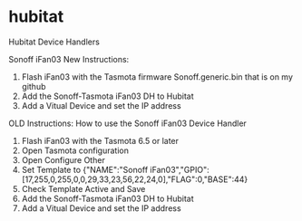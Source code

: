 # hubitat
Hubitat Device Handlers

Sonoff iFan03 
New Instructions:
1. Flash iFan03 with the Tasmota firmware Sonoff.generic.bin that is on my github
2. Add the Sonoff-Tasmota iFan03 DH to Hubitat
3. Add a Vitual Device and set the IP address


OLD Instructions:
How to use the Sonoff iFan03 Device Handler
1. Flash iFan03 with the Tasmota 6.5 or later
2. Open Tasmota configuration
3. Open Configure Other
4. Set Template to {"NAME":"Sonoff iFan03","GPIO":[17,255,0,255,0,0,29,33,23,56,22,24,0],"FLAG":0,"BASE":44}
5. Check Template Active and Save
6. Add the Sonoff-Tasmota iFan03 DH to Hubitat
7. Add a Vitual Device and set the IP address
